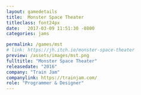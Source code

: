 ```yaml
---
layout: gamedetails
title:  Monster Space Theater
titleclass: font24px
date:   2017-03-09 11:51:30 -0800
categories: jams

permalink: /games/mst
# link: https://jh.itch.io/monster-space-theater
preview: /assets/images/mst.png
fulltitle: "Monster Space Theater"
releasedate: "2016"
company: "Train Jam"
companylink: https://trainjam.com/
role: "Programmer & Designer"
---
```


